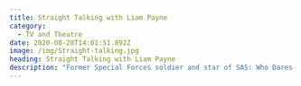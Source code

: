 ```yaml
---
title: Straight Talking with Liam Payne
category:
  - TV and Theatre
date: 2020-08-28T14:01:51.892Z
image: /img/Straight-talking.jpg
heading: Straight Talking with Liam Payne
description: "Former Special Forces soldier and star of SAS: Who Dares Wins Ant Middleton takes a road trip through Namibia with former One Direction star Liam Payne.\t\t\t\t\t\t\t\t\t"
---
```

